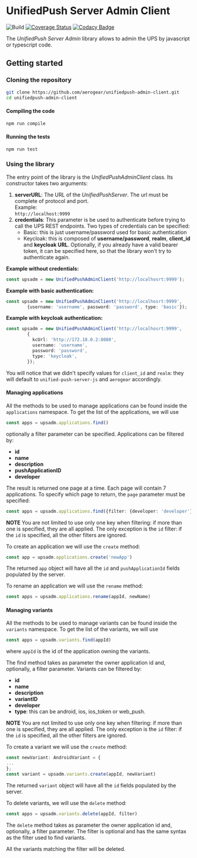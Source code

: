 # UnifiedPush Server Admin Client

![Build](https://github.com/aerogear/unifiedpush-admin-client/workflows/build/badge.svg)
[![Coverage Status](https://coveralls.io/repos/github/aerogear/unifiedpush-admin-client/badge.svg?branch=master)](https://coveralls.io/github/aerogear/unifiedpush-admin-client)
[![Codacy Badge](https://app.codacy.com/project/badge/Grade/af0c8d43f45a418a8844b68969b7efd2)](https://www.codacy.com/gh/aerogear/unifiedpush-admin-client?utm_source=github.com&amp;utm_medium=referral&amp;utm_content=aerogear/unifiedpush-admin-client&amp;utm_campaign=Badge_Grade)

The _UnifiedPush Server Admin_ library allows to admin the UPS by javascript or typescript code.

## Getting started
### Cloning the repository

```bash
git clone https://github.com/aerogear/unifiedpush-admin-client.git
cd unifiedpush-admin-client
```

#### Compiling the code

```bash
npm run compile
```

#### Running the tests

```bash
npm run test
```

### Using the library

The entry point of the library is the _UnifiedPushAdminClient_ class. Its constructor takes two arguments:
1. **serverURL**: The URL of the _UnifiedPushServer_. The url must be complete of protocol and port.  
   Example:  
   `http://localhost:9999` 
2. **credentials**: This parameter is be used to authenticate before trying to call the UPS REST endpoints. Two types of credentials
can be specified:
   * Basic: this is just username/password used for basic authentication
   * Keycloak: this is composed of **username/password**, **realm**, **client_id** and **keycloak URL**. Optionally, if you already have a valid bearer token, it
   can be specified here, so that the library won't try to authenticate again.
   
**Example without credentials:** 
```typescript
const upsadm = new UnifiedPushAdminClient('http://localhosrt:9999');
```

**Example with basic authentication:**  
```typescript
const upsadm = new UnifiedPushAdminClient('http://localhosrt:9999', 
        {username: 'username', password: 'password', type: 'basic'});
```

**Example with keycloak authentication:**
```typescript
const upsadm = new UnifiedPushAdminClient('http://localhosrt:9999', 
        {
          kcUrl: 'http://172.18.0.2:8080',
          username: 'username',
          password: 'password',
          type: 'keycloak',
        });
```

You will notice that we didn't specify values for `client_id` and `realm`: they will default to `unified-push-server-js` 
and `aerogear` accordingly.

#### Managing applications

All the methods to be used to manage applications can be found inside the `applications` namespace.
To get the list of the applications, we will use
```typescript
const apps = upsadm.applications.find()
```

optionally a filter parameter can be specified. Applications can be filtered by:
* **id**
* **name**
* **description**
* **pushApplicationID**
* **developer**

The result is returned one page at a time. Each page will contain 7 applications. To specify which page to return, the 
`page` parameter must be specified:

```typescript
const apps = upsadm.applications.find({filter: {developer: 'developer'}, page: 2 })
```

**NOTE** You are not limited to use only one key when filtering: if more than one is specified, they are all applied. The only 
exception is the `id` filter: if the `id` is specified, all the other filters are ignored.

To create an application we will use the `create` method:
```typescript
const app = upsadm.applications.create('newApp')
```
The returned `app` object will have all the `id` and `pushApplicationId` fields populated by the server.

To rename an application we will use the `rename` method:

```typescript
const apps = upsadm.applications.rename(appId, newName)
```  

#### Managing variants

All the methods to be used to manage variants can be found inside the `variants` namespace.
To get the list of the variants, we will use
```typescript
const apps = upsadm.variants.find(appId)
```
where `appId` is the id of the application owning the variants.

The find method takes as parameter the owner application id and, optionally, a filter parameter. Variants can be filtered by:
* **id**
* **name**
* **description**
* **variantID**
* **developer**
* **type**: this can be android, ios, ios_token or web_push.

**NOTE** You are not limited to use only one key when filtering: if more than one is specified, they are all applied. The only 
exception is the `id` filter: if the `id` is specified, all the other filters are ignored.

To create a variant we will use the `create` method:
```typescript
const newVariant: AndroidVariant = {
...
};
const variant = upsadm.variants.create(appId, newVariant)
```
The returned `variant` object will have all the `id` fields populated by the server.

To delete variants, we will use the `delete` method:

```typescript
const apps = upsadm.variants.delete(appId, filter)
```

The `delete` method takes as parameter the owner application id and, optionally, a filter parameter. The filter is optional
and has the same syntax as the filter used to find variants.

All the variants matching the filter will be deleted.
